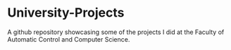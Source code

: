 # University-Projects

A github repository showcasing some of the projects I did at the Faculty of Automatic Control and Computer Science.
